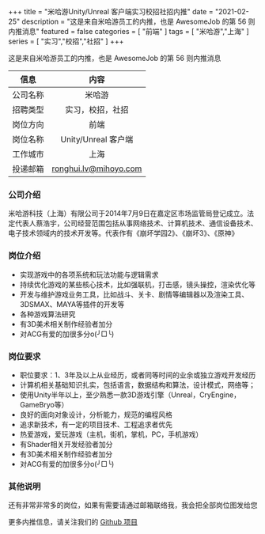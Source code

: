+++
title = "米哈游Unity/Unreal 客户端实习校招社招内推"
date = "2021-02-25"
description = "这是来自米哈游员工的内推，也是 AwesomeJob 的第 56 则内推消息"
featured = false
categories = [
    "前端"
]
tags = [
    "米哈游","上海"
]
series = [
    "实习","校招","社招"
]
+++

这是来自米哈游员工的内推，也是 AwesomeJob 的第 56 则内推消息
<!--more-->

| 信息 | 内容 |
| :-----:| :----: |
| 公司名称 | 米哈游 |
| 招聘类型 | 实习，校招，社招 |
| 岗位方向 | 前端 |
| 岗位名称 | Unity/Unreal 客户端 |
| 工作城市 | 上海 |
| 投递邮箱 | ronghui.lv@mihoyo.com |

### 公司介绍

米哈游科技（上海）有限公司于2014年7月9日在嘉定区市场监管局登记成立。法定代表人蔡浩宇，公司经营范围包括从事网络技术、计算机技术、通信设备技术、电子技术领域内的技术开发等。代表作有《崩坏学园2》、《崩坏3》、《原神》

### 岗位介绍

- 实现游戏中的各项系统和玩法功能与逻辑需求
- 持续优化游戏的某些核心技术，比如强联机，打击感，镜头操控，渲染优化等
- 开发与维护游戏业务工具，比如战斗、关卡、剧情等编辑器以及渲染工具、3DSMAX、MAYA等插件的开发等
- 各种游戏算法研究 
- 有3D美术相关制作经验者加分
- 对ACG有爱的加很多分o(╯□╰)

### 岗位要求

- 职位要求：1、3年及以上从业经历，或者同等时间的业余或独立游戏开发经历
- 计算机相关基础知识扎实，包括语言，数据结构和算法，设计模式，网络等；
- 使用Unity半年以上，至少熟悉一款3D游戏引擎（Unreal，CryEngine，GameBryo等）
- 良好的面向对象设计，分析能力，规范的编程风格
- 追求新技术，有一定的项目技术、工程追求者优先
- 热爱游戏，爱玩游戏（主机，街机，掌机，PC，手机游戏）
- 有Shader相关开发经验者加分
- 有3D美术相关制作经验者加分
- 对ACG有爱的加很多分o(╯□╰)

### 其他说明

还有非常非常多的岗位，如果有需要请通过邮箱联络我，我会把全部岗位图发给您

更多内推信息，请关注我们的 [Github 项目](https://github.com/Dikea/AwesomeJob)

